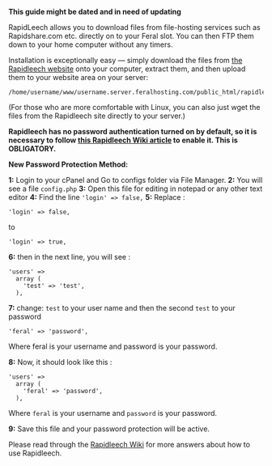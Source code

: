 **This guide might be dated and in need of updating**

RapidLeech allows you to download files from file-hosting services such as Rapidshare.com etc. directly on to your Feral slot. You can then FTP them down to your home computer without any timers.

Installation is exceptionally easy — simply download the files from [the Rapidleech website](http://code.google.com/p/rapidleech/downloads/list) onto your computer, extract them, and then upload them to your website area on your server:

```
/home/username/www/username.server.feralhosting.com/public_html/rapidleech/
```

(For those who are more comfortable with Linux, you can also just wget the files from the Rapidleech site directly to your server.)

**Rapidleech has no password authentication turned on by default, so it is necessary to follow [this Rapidleech Wiki article](http://wiki.rapidleech.com/FAQ#How_to_setup_password_on_rapidleech.3F) to enable it. This is OBLIGATORY.**

**New Password Protection Method:**

**1:** Login to your cPanel and Go to configs folder via File Manager.
**2:** You will see a file `config.php`
**3:** Open this file for editing in notepad or any other text editor
**4:** Find the line `'login' => false,`
**5:** Replace :

```
'login' => false,
```

to

```
'login' => true,
```

**6:** then in the next line, you will see :

```
'users' => 
  array (
    'test' => 'test',
  ),
```

**7:** change: `test` to your user name and then the second `test` to your password

```
'feral' => 'password',
```

Where feral is your username and password is your password.

**8:** Now, it should look like this :

```
'users' => 
  array (
    'feral' => 'password',
  ),
```

Where `feral` is your username and `password` is your password.

**9:** Save this file and your password protection will be active.

Please read through the [Rapidleech Wiki](http://wiki.rapidleech.com/FAQ) for more answers about how to use Rapidleech.